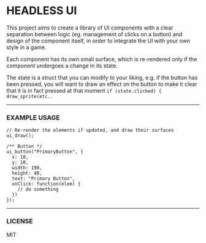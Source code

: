 # HEADLESS UI

This project aims to create a library of UI components with a clear separation between logic (eg. management of clicks on a button) and design of the component itself, in order to integrate the UI with your own style in a game.

Each component has its own small surface, which is re-rendered only if the component undergoes a change in its state.

The state is a struct that you can modify to your liking, e.g. if the button has been pressed, you will want to draw an effect on the button to make it clear that it is in fact pressed at that moment `if (state.clicked) { draw_sprite(etc..`

---

### EXAMPLE USAGE

```gml
// Re-render the elements if updated, and draw their surfaces
ui_draw();

/** Button */
ui_button("PrimaryButton", { 
  x: 10, 
  y: 10, 
  width: 190, 
  height: 40, 
  text: "Primary Button", 
  onClick: function(elem) {
    // do something
  })
});
```
---

### LICENSE 

MIT
